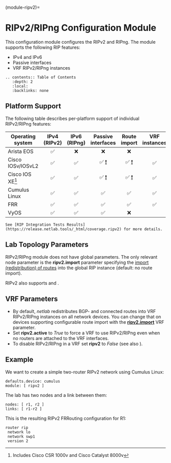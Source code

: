 (module-ripv2)=
# RIPv2/RIPng Configuration Module

This configuration module configures the RIPv2 and RIPng. The module supports the following RIP features:

* IPv4 and IPv6
* Passive interfaces
* VRF RIPv2/RIPng instances

```eval_rst
.. contents:: Table of Contents
   :depth: 2
   :local:
   :backlinks: none
```

## Platform Support

The following table describes per-platform support of individual RIPv2/RIPng features:

| Operating system      | IPv4<br>(RIPv2) | IPv6<br>(RIPng) | Passive<br>interfaces | Route<br>import | VRF<br>instances |
| ------------------ | :-: | :-: | :-: | :-: | :-: |
| Arista EOS         | ✅  |  ❌  |  ❌  |  ❌  |
| Cisco IOSv/IOSvL2  | ✅  | ✅  | ✅ [❗](caveats-iosv) | ✅  [❗](caveats-iosv) | ✅ |
| Cisco IOS XE[^18v] | ✅  | ✅  | ✅ [❗](caveats-iosv) | ✅  [❗](caveats-iosv) | ✅ |
| Cumulus Linux      | ✅  | ✅  | ✅  | ✅  | ✅  |
| FRR                | ✅  | ✅  | ✅  | ✅  | ✅  |
| VyOS               | ✅  | ✅  | ✅  |  ❌  |

```{tip}
See [RIP Integration Tests Results](https://release.netlab.tools/_html/coverage.ripv2) for more details.
```

[^18v]: Includes Cisco CSR 1000v and Cisco Catalyst 8000v

## Lab Topology Parameters

RIPv2/RIPng module does not have global parameters. The only relevant node parameter is the **ripv2.import** parameter specifying the [import (redistribution) of routes](routing_import) into the global RIP instance (default: no route import).

RIPv2 also supports [](routing_passive) and [](routing_external).

## VRF Parameters

* By default, _netlab_ redistributes BGP- and connected routes into VRF RIPv2/RIPng instances on all network devices. You can change that on devices supporting configurable route import with the **[ripv2.import](routing_import)** VRF parameter.
* Set **ripv2.active** to *True* to force a VRF to use RIPv2/RIPng even when no routers are attached to the VRF interfaces.
* To disable RIPv2/RIPng in a VRF set **ripv2** to *False* (see also [](routing_disable_vrf)).

## Example

We want to create a simple two-router RIPv2 network using Cumulus Linux:

```
defaults.device: cumulus
module: [ ripv2 ]
```

The lab has two nodes and a link between them:
```
nodes: [ r1, r2 ]
links: [ r1-r2 ]
```

This is the resulting RIPv2 FRRouting configuration for R1:

```
router rip
 network lo
 network swp1
 version 2
```

